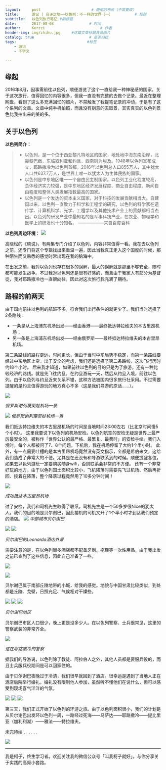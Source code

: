 ```yaml
---
layout:     post                       # 使用的布局（不需要改）
title:      游记 | 应许之地——以色列：不一样的世界（一）          # 标题
subtitle:   以色列旅行笔记 #副标题
date:       2017-08-08                # 时间
author:     Kerzzi                         # 作者
header-img: img/zhihu.jpg     #这篇文章标题背景图片
catalog: true                         # 是否归档
tags:                                #标签
    - 游记
    - 千字文

---
```




## 缘起

2016年8月，因事需前往以色列，顺便游览了这个一直给我一种神秘感的国家。关于这次旅行，值得回忆的内容很多，但我一直没有完整的去做个记录。最近在整理网盘，看到了这么多充满回忆的照片，不禁触发了我提笔记录的冲动，于是有了这个系列的文章。文章中纯手机拍照，而且没有刻意的去取景，其实真实的以色列景色比我拍出来的美的多。

## 关于以色列

**以色列简介：**

> * 以色列，是一个位于西亚黎凡特地区的国家，地处地中海东南沿岸，北靠黎巴嫩、东临叙利亚和约旦、西南则为埃及。1948年以色列宣布成立，耶路撒冷为以色列首都。2016年以色列总人口855万人，其中犹太人口共637.7万人，是世界上唯一以犹太人为主体民族的国家。
> * 以色列是中东地区唯一一个自由民主制国家。以色列工业化程度较高，总体经济实力较强，是中东地区经济发展程度、商业自由程度、新闻自由程度和整体人类发展指数最高的国家。
> * 以色列是一个发达的资本主义国家，对于科技的发展贡献相当大。自建国以来，以色列一直致力于科学和工程学的研究，以色列的科学家在遗传学、计算机科学、光学、工程学以及其他技术产业上的贡献都相当杰出。以色列的研发产业中最知名的是军事科技产业，在农业、物理学和医学上的研发也十分知名。
>                             ——————来自百度百科


**以色列周边环境：**
![](https://ww4.sinaimg.cn/large/006tNc79gy1fich5pe37sj30ig0mw0up.jpg)

高晓松的《晓说》，有两集专门介绍了以色列，内容非常值得一看。我在去以色列之前，还专门将这个专辑找出来重温一遍，因此当我真正走入这个国度的时候，那种陌生而又熟悉的感觉时常出现在我的脑海中。

在出发之前，我对以色列也存在很多的误解，最大的误解就是那里不够安全，随时都可能发生战争。不过我对以色列还是很有好感的，而且由于我家人有部分为基督徒，我对耶路撒冷也一直很向往，因此对这次旅行我充满了期待。


## 路程的前两天

由于国内前往以色列的航班不多，符合我们出行条件的就更少了。我们当时选择了2条路线：

* 一条是从上海浦东机场出发——经由香港——最终抵达特拉维夫的本古里昂机场；
* 另一条是上海浦东机场出发——经由俄罗斯——最终抵达特拉维夫的本古里昂机场。

第二条路线的路程更远，时间更长，但由于当时中东局势不稳定，而第一条路线要经过中东地区上空，出于安全的考虑，我们还是选择了第二条路线，这次飞行历时约18个小时。
后来我才知道，如果前往以色列的目的只是为了旅游，还有一种比较经济的路线。就是先飞往约旦，在约旦游玩一天，然后从约旦入境，前往以色列。由于以色列与约旦近来关系不错，这种方法被国内很多旅行社采用。不过需要提醒的是约旦值得游玩的地方真心不多（这是我们导游的原话......）。

![](https://ww1.sinaimg.cn/large/006tNc79gy1fichdmlhfpj31kw16oni8.jpg)

_俄罗斯谢列蔑契娃机场一景_                    

![](https://ww1.sinaimg.cn/large/006tNc79gy1fichko9312j31kw16oao5.jpg)
_俄罗斯谢列蔑契娃机场一景_  

我们抵达特拉维夫的本古里昂机场的时间是当地时间23:00左右（比北京时间慢5个小时）。
这里我要说下以色列的机场安检。以色列航空的安检无疑是世界上最严厉最安全的，被称作「世界公认的最严格、最繁复、最费时」的安检手续。我们入境时，每个人都被问了7、8个问题。下机后，我在机场停留了大约1个半小时。
此外，有一点需要吐槽的是本古里昂机场竟然没有英文指示，全都是希伯来文，这给我们造成了非常大的不便。尤其是在还没有和导游联系到的时候。顺便提醒各位，如果去以色列游玩一定要购买随身wifi，否则联系会非常的不方便。
还有一个非常好玩的地方，由于以色列国土面积比较小，飞机降落时需要先飞过机场、然后再折回、接着在降落，整个降落过程竟然用了10多分钟时间！

![](https://ww2.sinaimg.cn/large/006tNc79gy1fichlplxcnj31kw16o4dt.jpg)

_成功抵达本古里昂机场_

过了安检，我们和司机先生取得了联系，司机先生是一个50多岁很Nice的犹太人。我们的目的地是贝尔谢巴，因此接机的司机又开了1个半小时才到达我们预定的酒店。
![](https://ww1.sinaimg.cn/large/006tNc79gy1fichqaupymj315m1pqgrs.jpg)
_中部城市贝尔谢巴_

![](https://ww4.sinaimg.cn/large/006tNc79gy1fichrmeqs2j31kw16oh36.jpg)
![](https://ww1.sinaimg.cn/large/006tNc79gy1fichrgysr5j31kw16o4k0.jpg)

_贝尔谢巴的Leonardo酒店外景_

需要注意的是，在以色列很多酒店都不配备牙刷、拖鞋等一次性用品，由于我出发之前已查到了这些信息，因此自己准备了一些。

![](https://ww2.sinaimg.cn/large/006tNc79gy1fichruxi3vj31kw16ogzz.jpg)

![](https://ww4.sinaimg.cn/large/006tNc79gy1fichrs218vj31kw16o1kx.jpg)

贝尔谢巴属于南部丘陵地带的小城，给我的感觉。地貌与中国甘肃比较类似，到处都是丘陵、戈壁，日照充足、气候相对干燥些。

![](https://ww1.sinaimg.cn/large/006tNc79gy1ficiiuhpgsj31kw16o1kx.jpg)
![](https://ww2.sinaimg.cn/large/006tNc79gy1ficihw87ccj31kw16on8x.jpg)
![](https://ww3.sinaimg.cn/large/006tNc79gy1ficihyx3vmj31kw16odrp.jpg)

_贝尔谢巴地区_

贝尔谢巴市区人口很少，晚上更是没多少人。在以色列警察、士兵很常见，这里的警察武装的非常齐全。

![](https://ww3.sinaimg.cn/large/006tNc79gy1ficjbyff0oj31kw23vkjh.jpg)

_这在耶路撒冷的警察_

据我们的导游说，以色列除了教徒、阿拉伯人之外，其他人员都是要服兵役的，而且士兵服兵役期间是可以回家住的。

由于贝尔谢巴夜晚过于冷清，我们很早就回到了酒店。很幸运是遇到了当地人正在酒店后院举行婚礼，婚礼没有限制他人参加，虽然听不懂他们在说什么，但可以感受到现场喜气洋洋的气氛。
 
 ![](https://ww4.sinaimg.cn/large/006tNc79gy1ficiif9wytj31kw16o4j5.jpg)
 ![](https://ww3.sinaimg.cn/large/006tNc79gy1ficiioaz2yj31kw16oh4j.jpg)
 ![](https://ww2.sinaimg.cn/large/006tNc79gy1ficiiqq2d6j31kw16owwa.jpg)


第三天，我们正式开始了以色列的环游之旅。由于以色列面积很小，我们的计划是从贝尔谢巴出发环以色列一周，一路经过死海——马萨达——耶路撒冷——提比里亚（加利利湖）——雅法——特拉维夫。

未完待续 . . . . . .

![](https://ww1.sinaimg.cn/large/006tNc79gy1ficgsiorlwj31kw0vwdx7.jpg)

---

我是柯子，终生学习者。欢迎关注我的微信公众号「叫我柯子就好」，与你分享关于实践的高频小套路。
